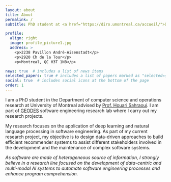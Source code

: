 ```yaml
---
layout: about
title: About
permalink: /
subtitle: PhD student at <a href="https://diro.umontreal.ca/accueil/">DIRO, University of Montreal</a> and <a href="https://geodes.iro.umontreal.ca/">GEODES research lab</a>.

profile:
  align: right
  image: profile_picture1.jpg
  address: >
    <p>2238 Pavillon André-Aisenstadt</p>
    <p>2920 Ch de la Tour</p>
    <p>Montreal, QC H3T 1N8</p>

news: true  # includes a list of news items
selected_papers: true # includes a list of papers marked as "selected={true}"
social: true  # includes social icons at the bottom of the page
order: 1
---
```


I am a PhD student in the Department of computer science and operations research at University of Montreal advised by <a href="https://diro.umontreal.ca/repertoire-departement/professeurs/professeur/in/in15076/sg/Houari%20Sahraoui/">Prof. Houari Sahraoui</a>.
I am part of <a href="https://geodes.iro.umontreal.ca/">GEODES</a> software engineering research lab where I carry out my research projects. 

My research focuses on the application of deep learning and natural language processing in software engineering. As part of my current research project, my objective is to design data-driven approaches to build efficient recommender systems to assist different stakeholders involved in the development and the maintenance of complex software systems.

<i>As software are made of heterogeneous source of information, I strongly believe in a research line focused on the development of data-centric and multi-modal AI systems 
to automate software engineering processes and enhance program comprehension.</i>